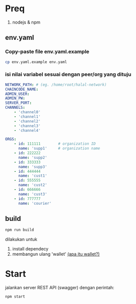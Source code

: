 # Preq
1. nodejs & npm

## env.yaml
### Copy-paste file env.yaml.example
```bash
cp env.yaml.example env.yaml
```
### isi nilai variabel sesuai dengan peer/org yang dituju
```yaml
NETWORK_PATH: # (eg. /home/root/halal-network)
CHAINCODE_NAME:
ADMIN_USER:
ADMIN_PW:
SERVER_PORT:
CHANNELS:
    - 'channel0'
    - 'channel1'
    - 'channel2'
    - 'channel3'
    - 'channel4'

ORGS:
    - id: 111111		# organization ID
      name: 'supp1'		# organization name
    - id: 222222
      name: 'supp2'
    - id: 333333
      name: 'supp3'
    - id: 444444
      name: 'cust1'
    - id: 555555
      name: 'cust2'
    - id: 666666
      name: 'cust3'
    - id: 777777
      name: 'courier'
```

## build
```bash
npm run build
```
dilakukan untuk
1. install dependecy
1. membangun ulang 'wallet' [(apa itu wallet?)](https://hyperledger-fabric.readthedocs.io/en/release-2.3/developapps/wallet.html)

# Start
jalankan server REST API (swagger) dengan perintah:
```bash
npm start
```